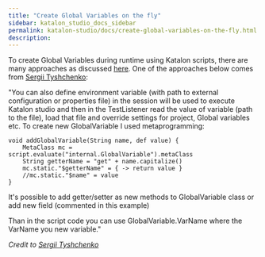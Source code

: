 ```yaml
---
title: "Create Global Variables on the fly" 
sidebar: katalon_studio_docs_sidebar
permalink: katalon-studio/docs/create-global-variables-on-the-fly.html 
description: 
---
```

To create Global Variables during runtime using Katalon scripts, there are many approaches as discussed [here](https://forum.katalon.com/discussion/6822/how-to-define-global-variables-within-scripts-ie-on-the-fly). One of the approaches below comes from [Sergii Tyshchenko](https://forum.katalon.com/profile/4921/Sergii%20Tyshchenko):

"You can also define environment variable (with path to external configuration or properties file) in the session will be used to execute Katalon studio and then in the TestListener read the value of variable (path to the file), load that file and override settings for project, Global variables etc. To create new GlobalVariable I used metaprogramming:

```
void addGlobalVariable(String name, def value) {
    MetaClass mc = script.evaluate("internal.GlobalVariable").metaClass
    String getterName = "get" + name.capitalize()
    mc.static."$getterName" = { -> return value }
    //mc.static."$name" = value
}
```

It's possible to add getter/setter as new methods to GlobalVariable class or add new field (commented in this example)

Than in the script code you can use GlobalVariable.VarName where the VarName you new variable."

_Credit to [Sergii Tyshchenko](https://forum.katalon.com/discussion/4586/how-to-pass-user-defined-parameters-from-command-line#Comment_16979)_